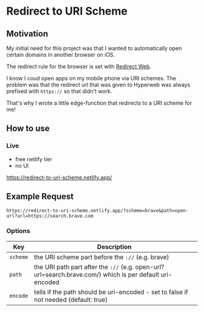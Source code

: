 # Redirect to URI Scheme

## Motivation

My initial need for this project was that I wanted to automatically open certain domains in another browser on iOS.

The redirect rule for the browser is set with [Redirect Web](https://mshibanami.github.io/redirect-web/#/).

I know I coud open apps on my mobile phone via URI schemes. The problem was that the redirect url that was given to Hyperweb was always prefixed with `https://` so that didn't work.

That's why I wrote a little edge-function that redirects to a URI scheme for me!

## How to use

### Live 
- free netlify tier
- no UI

https://redirect-to-uri-scheme.netlify.app/

## Example Request

`https://redirect-to-uri-scheme.netlify.app/?scheme=brave&path=open-url?url=https://search.brave.com`

### Options

| Key      | Description                                                                                           |
| -------- | ----------------------------------------------------------------------------------------------------- |
| `scheme` | the URI scheme part before the `://` (e.g. brave)                                                     |
| `path`   | the URI path part after the `://` (e.g. open-url?url=search.brave.com/) which is per default uri-encoded |
| `encode` | tells if the path should be uri-encoded - set to false if not needed (default: true)                         |

